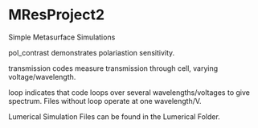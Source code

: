 # MResProject2
Simple Metasurface Simulations

pol_contrast demonstrates polariastion sensitivity.

transmission codes measure transmission through cell, varying voltage/wavelength.

loop indicates that code loops over several wavelengths/voltages to give spectrum. Files without loop operate at one wavelength/V. 

Lumerical Simulation Files can be found in the Lumerical Folder.
